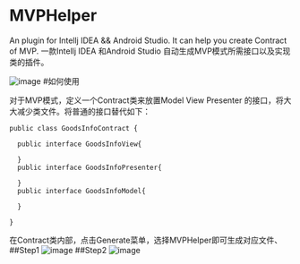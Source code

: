 # MVPHelper
An plugin for Intellj IDEA &amp;&amp; Android Studio. It can help you create Contract of MVP.
一款Intellj IDEA 和Android Studio 自动生成MVP模式所需接口以及实现类的插件。

![image](https://github.com/githubwing/MVPHelper/raw/master/perview.gif)
#如何使用

对于MVP模式，定义一个Contract类来放置Model View Presenter 的接口，将大大减少类文件。将普通的接口替代如下：
```
public class GoodsInfoContract {
    
  public interface GoodsInfoView{

  }
  public interface GoodsInfoPresenter{

  }
  public interface GoodsInfoModel{

  }

}
```
在Contract类内部，点击Generate菜单，选择MVPHelper即可生成对应文件、
##Step1
![image](https://github.com/githubwing/MVPHelper/raw/master/img/step1.png)
##Step2
![image](https://github.com/githubwing/MVPHelper/raw/master/img/step2.png)

